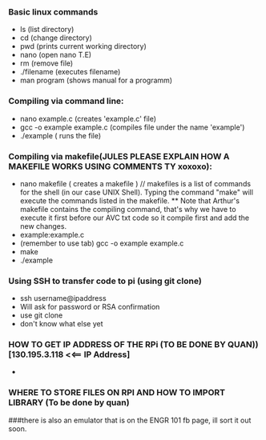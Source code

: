 ### Basic linux commands
- ls (list directory)
- cd (change directory)
- pwd (prints current working directory)
- nano (open nano T.E)
- rm (remove file)
- ./filename (executes filename)
- man program (shows manual for a programm)

### Compiling via command line:
- nano example.c (creates 'example.c' file)
- gcc -o example example.c (compiles file under the name 'example')
- ./example ( runs the file)

### Compiling via makefile(JULES PLEASE EXPLAIN HOW A MAKEFILE WORKS USING COMMENTS TY xoxoxo):
- nano makefile ( creates a makefile )
// makefiles is a list of commands for the shell (in our case UNIX Shell). Typing the command "make" will execute the commands listed in the makefile. 
** Note that Arthur's makefile contains the compiling command, that's why we have to execute it first before our AVC txt code so it compile first and add the new changes.
- example:example.c
- (remember to use tab) gcc -o example example.c
- make
- ./example

### Using SSH to transfer code to pi (using git clone)
- ssh username@ipaddress
- Will ask for password or RSA confirmation
- use git clone
- don't know what else yet

### HOW TO GET IP ADDRESS OF THE RPi (TO BE DONE BY QUAN)) [130.195.3.118 <<== IP Address]
- 

### WHERE TO STORE FILES ON RPI AND HOW TO IMPORT LIBRARY  (To be done by quan)

###there is also an emulator that is on the ENGR 101 fb page, ill sort it out soon.
